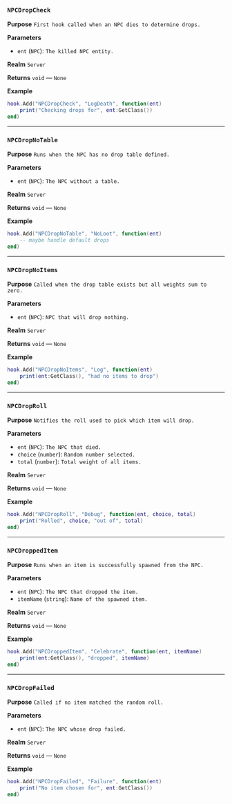 ### `NPCDropCheck`

**Purpose**
`First hook called when an NPC dies to determine drops.`

**Parameters**

* `ent` (`NPC`): `The killed NPC entity.`

**Realm**
`Server`

**Returns**
`void` — `None`

**Example**
```lua
hook.Add("NPCDropCheck", "LogDeath", function(ent)
    print("Checking drops for", ent:GetClass())
end)
```

---

### `NPCDropNoTable`

**Purpose**
`Runs when the NPC has no drop table defined.`

**Parameters**

* `ent` (`NPC`): `The NPC without a table.`

**Realm**
`Server`

**Returns**
`void` — `None`

**Example**
```lua
hook.Add("NPCDropNoTable", "NoLoot", function(ent)
    -- maybe handle default drops
end)
```

---

### `NPCDropNoItems`

**Purpose**
`Called when the drop table exists but all weights sum to zero.`

**Parameters**

* `ent` (`NPC`): `NPC that will drop nothing.`

**Realm**
`Server`

**Returns**
`void` — `None`

**Example**
```lua
hook.Add("NPCDropNoItems", "Log", function(ent)
    print(ent:GetClass(), "had no items to drop")
end)
```

---

### `NPCDropRoll`

**Purpose**
`Notifies the roll used to pick which item will drop.`

**Parameters**

* `ent` (`NPC`): `The NPC that died.`
* `choice` (`number`): `Random number selected.`
* `total` (`number`): `Total weight of all items.`

**Realm**
`Server`

**Returns**
`void` — `None`

**Example**
```lua
hook.Add("NPCDropRoll", "Debug", function(ent, choice, total)
    print("Rolled", choice, "out of", total)
end)
```

---

### `NPCDroppedItem`

**Purpose**
`Runs when an item is successfully spawned from the NPC.`

**Parameters**

* `ent` (`NPC`): `The NPC that dropped the item.`
* `itemName` (`string`): `Name of the spawned item.`

**Realm**
`Server`

**Returns**
`void` — `None`

**Example**
```lua
hook.Add("NPCDroppedItem", "Celebrate", function(ent, itemName)
    print(ent:GetClass(), "dropped", itemName)
end)
```

---

### `NPCDropFailed`

**Purpose**
`Called if no item matched the random roll.`

**Parameters**

* `ent` (`NPC`): `The NPC whose drop failed.`

**Realm**
`Server`

**Returns**
`void` — `None`

**Example**
```lua
hook.Add("NPCDropFailed", "Failure", function(ent)
    print("No item chosen for", ent:GetClass())
end)
```
